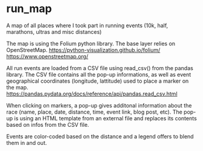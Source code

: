 # run_map
A map of all places where I took part in running events (10k, half, marathons, ultras and misc distances)

The map is using the Folium python library. The base layer relies on OpenStreetMap.
https://python-visualization.github.io/folium/
https://www.openstreetmap.org/

All run events are loaded from a CSV file using read_csv() from the pandas library. The CSV file contains all the pop-up informations, as well as event geographical coordinates (longitude, lattitude) used to place a marker on the map.
https://pandas.pydata.org/docs/reference/api/pandas.read_csv.html

When clicking on markers, a pop-up gives additonal information about the race (name, place, date, distance, time, event link, blog post, etc). The pop-up is using an HTML template from an external file and replaces its contents based on infos from the CSV file.

Events are color-coded based on the distance and a legend offers to blend them in and out.
